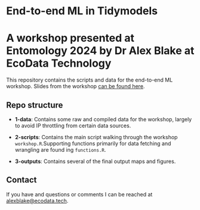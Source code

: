 # End-to-end ML in Tidymodels
# A workshop presented at Entomology 2024 by Dr Alex Blake at EcoData Technology

This repository contains the scripts and data for the end-to-end ML workshop. Slides from the workshop [can be found here](https://docs.google.com/presentation/d/1P3-2T8LrT9P6-8NySUlR5pAs92zJkXB1OJgRc6wiKhI/edit?usp=sharing).


## Repo structure

- **1-data**: Contains some raw and compiled data for the workshop, largely to avoid IP throttling from certain data sources.

- **2-scripts**: Contains the main script walking through the workshop `workshop.R`.Supporting functions primarily for data fetching and wrangling are found ing `functions.R`.

- **3-outputs**: Contains several of the final output maps and figures.


## Contact

If you have and questions or comments I can be reached at <alexblake@ecodata.tech>.